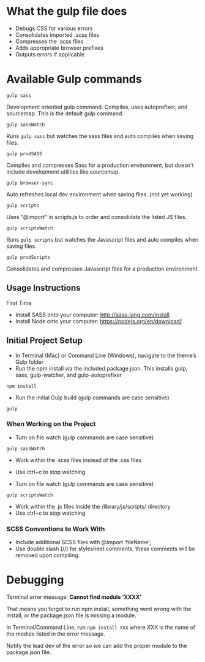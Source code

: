
# What the gulp file does
* Debugs CSS for various errors
* Consolidates imported .scss files
* Compresses the .scss files
* Adds appropriate browser prefixes
* Outputs errors if applicable

# Available Gulp commands

`gulp sass`

Development oriented gulp command. Compiles, uses autoprefixer, and sourcemap. This is the default gulp command.

`gulp sassWatch`

Runs `gulp sass` but watches the sass files and auto compiles when saving files.

`gulp prodSASS`

Compiles and compresses Sass for a production environment, but doesn't include development utilities like sourcemap.

`gulp browser-sync`

Auto refreshes local dev environment when saving files.
(not yet working)

`gulp scripts`

Uses "@import" in scripts.js to order and consolidate the listed JS files.

`gulp scriptsWatch`

Runs `gulp scripts` but watches the Javascript files and auto compiles when saving files.

`gulp prodScripts`

Consolidates and compresses Javascript files for a production environment.



## Usage Instructions

First Time

* Install SASS onto your computer: http://sass-lang.com/install
* Install Node onto your computer: https://nodejs.org/en/download/

## Initial Project Setup

* In Terminal (Mac) or Command Line (Windows), navigate to the theme’s Gulp folder
* Run the npm install via the included package.json. This installs gulp, sass, gulp-watcher, and gulp-autoprefixer
```
npm install
```
* Run the initial Gulp build (gulp commands are case sensitive)
```
gulp
```

### When Working on the Project

* Turn on file watch (gulp commands are case sensitive)
```
gulp sassWatch
```
* Work within the .scss files instead of the .css files
* Use ctrl+c to stop watching

* Turn on file watch (gulp commands are case sensitive)
```
gulp scriptsWatch
```
* Work within the .js files inside the /library/js/scripts/ directory
* Use ctrl+c to stop watching

### SCSS Conventions to Work With

* Include additional SCSS files with @import ‘fileName’;
* Use double slash (//) for stylesheet comments, these comments will be removed upon compiling.


# Debugging

Terminal error message: **Cannot find module 'XXXX'**

That means you forgot to run npm install, something went wrong with the install, or the package.json file is missing a module.

In Terminal/Command Line, run `npm install XXX` where XXX is the name of the module listed in the error message.

Notify the lead dev of the error so we can add the proper module to the package.json file.
